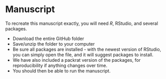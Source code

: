 # Manuscript

To recreate this manuscript exactly, you will need *R*, RStudio, and several packages.

- Download the entire GitHub folder
- Save/unzip the folder to your computer
- Be sure all packages are installed - with the newest version of RStudio, you can simply open the file, and it will suggest packages to install. 
- We have also included a packrat version of the packages, for reproducibility if anything changes over time.
- You should then be able to run the manuscript. 